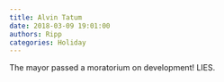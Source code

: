 ```yaml
---
title: Alvin Tatum
date: 2018-03-09 19:01:00
authors: Ripp
categories: Holiday
---
```


 The mayor passed a moratorium on development! LIES.